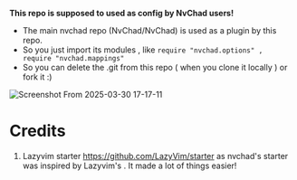 **This repo is supposed to used as config by NvChad users!**

- The main nvchad repo (NvChad/NvChad) is used as a plugin by this repo.
- So you just import its modules , like `require "nvchad.options" , require "nvchad.mappings"`
- So you can delete the .git from this repo ( when you clone it locally ) or fork it :)

![Screenshot From 2025-03-30 17-17-11](https://github.com/user-attachments/assets/b06a36d0-eb56-45b8-8252-122d0d253100)

# Credits

1) Lazyvim starter https://github.com/LazyVim/starter as nvchad's starter was inspired by Lazyvim's . It made a lot of things easier!
